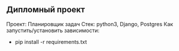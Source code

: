 ## Дипломный проект

Проект: Планировщик задач
Стек: python3, Django, Postgres
Как запустить/установить зависимости:
- pip install -r requirements.txt
